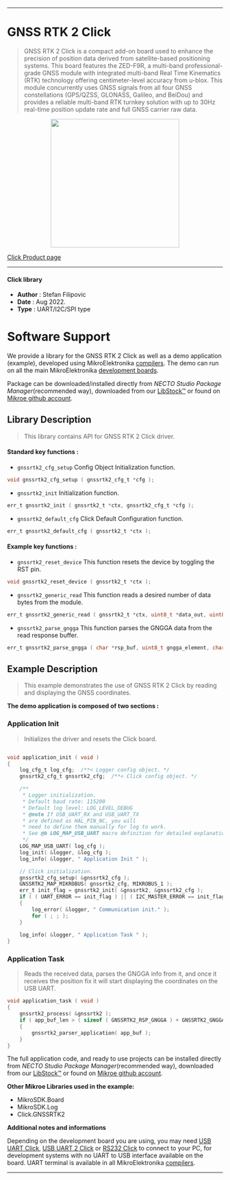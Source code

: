 
---
# GNSS RTK 2 Click

> GNSS RTK 2 Click is a compact add-on board used to enhance the precision of position data derived from satellite-based positioning systems. This board features the ZED-F9R, a multi-band professional-grade GNSS module with integrated multi-band Real Time Kinematics (RTK) technology offering centimeter-level accuracy from u-blox. This module concurrently uses GNSS signals from all four GNSS constellations (GPS/QZSS, GLONASS, Galileo, and BeiDou) and provides a reliable multi-band RTK turnkey solution with up to 30Hz real-time position update rate and full GNSS carrier raw data.

<p align="center">
  <img src="https://download.mikroe.com/images/click_for_ide/gnssrtk2_click.png" height=300px>
</p>

[Click Product page](https://www.mikroe.com/gnss-rtk-2-click)

---


#### Click library

- **Author**        : Stefan Filipovic
- **Date**          : Aug 2022.
- **Type**          : UART/I2C/SPI type


# Software Support

We provide a library for the GNSS RTK 2 Click
as well as a demo application (example), developed using MikroElektronika
[compilers](https://www.mikroe.com/necto-studio).
The demo can run on all the main MikroElektronika [development boards](https://www.mikroe.com/development-boards).

Package can be downloaded/installed directly from *NECTO Studio Package Manager*(recommended way), downloaded from our [LibStock&trade;](https://libstock.mikroe.com) or found on [Mikroe github account](https://github.com/MikroElektronika/mikrosdk_click_v2/tree/master/clicks).

## Library Description

> This library contains API for GNSS RTK 2 Click driver.

#### Standard key functions :

- `gnssrtk2_cfg_setup` Config Object Initialization function.
```c
void gnssrtk2_cfg_setup ( gnssrtk2_cfg_t *cfg );
```

- `gnssrtk2_init` Initialization function.
```c
err_t gnssrtk2_init ( gnssrtk2_t *ctx, gnssrtk2_cfg_t *cfg );
```

- `gnssrtk2_default_cfg` Click Default Configuration function.
```c
err_t gnssrtk2_default_cfg ( gnssrtk2_t *ctx );
```

#### Example key functions :

- `gnssrtk2_reset_device` This function resets the device by toggling the RST pin.
```c
void gnssrtk2_reset_device ( gnssrtk2_t *ctx );
```

- `gnssrtk2_generic_read` This function reads a desired number of data bytes from the module.
```c
err_t gnssrtk2_generic_read ( gnssrtk2_t *ctx, uint8_t *data_out, uint8_t len );
```

- `gnssrtk2_parse_gngga` This function parses the GNGGA data from the read response buffer.
```c
err_t gnssrtk2_parse_gngga ( char *rsp_buf, uint8_t gngga_element, char *element_data );
```

## Example Description

> This example demonstrates the use of GNSS RTK 2 Click by reading and displaying the GNSS coordinates.

**The demo application is composed of two sections :**

### Application Init

> Initializes the driver and resets the Click board.

```c

void application_init ( void )
{
    log_cfg_t log_cfg;  /**< Logger config object. */
    gnssrtk2_cfg_t gnssrtk2_cfg;  /**< Click config object. */

    /** 
     * Logger initialization.
     * Default baud rate: 115200
     * Default log level: LOG_LEVEL_DEBUG
     * @note If USB_UART_RX and USB_UART_TX 
     * are defined as HAL_PIN_NC, you will 
     * need to define them manually for log to work. 
     * See @b LOG_MAP_USB_UART macro definition for detailed explanation.
     */
    LOG_MAP_USB_UART( log_cfg );
    log_init( &logger, &log_cfg );
    log_info( &logger, " Application Init " );

    // Click initialization.
    gnssrtk2_cfg_setup( &gnssrtk2_cfg );
    GNSSRTK2_MAP_MIKROBUS( gnssrtk2_cfg, MIKROBUS_1 );
    err_t init_flag = gnssrtk2_init( &gnssrtk2, &gnssrtk2_cfg );
    if ( ( UART_ERROR == init_flag ) || ( I2C_MASTER_ERROR == init_flag ) || ( SPI_MASTER_ERROR == init_flag ) )
    {
        log_error( &logger, " Communication init." );
        for ( ; ; );
    }
    
    log_info( &logger, " Application Task " );
}

```

### Application Task

> Reads the received data, parses the GNGGA info from it, and once it receives the position fix it will start displaying the coordinates on the USB UART.

```c
void application_task ( void )
{
    gnssrtk2_process( &gnssrtk2 );
    if ( app_buf_len > ( sizeof ( GNSSRTK2_RSP_GNGGA ) + GNSSRTK2_GNGGA_ELEMENT_SIZE ) ) 
    {
        gnssrtk2_parser_application( app_buf );
    }
}
```

The full application code, and ready to use projects can be installed directly from *NECTO Studio Package Manager*(recommended way), downloaded from our [LibStock&trade;](https://libstock.mikroe.com) or found on [Mikroe github account](https://github.com/MikroElektronika/mikrosdk_click_v2/tree/master/clicks).

**Other Mikroe Libraries used in the example:**

- MikroSDK.Board
- MikroSDK.Log
- Click.GNSSRTK2

**Additional notes and informations**

Depending on the development board you are using, you may need
[USB UART Click](https://www.mikroe.com/usb-uart-click),
[USB UART 2 Click](https://www.mikroe.com/usb-uart-2-click) or
[RS232 Click](https://www.mikroe.com/rs232-click) to connect to your PC, for
development systems with no UART to USB interface available on the board. UART
terminal is available in all MikroElektronika
[compilers](https://shop.mikroe.com/compilers).

---
